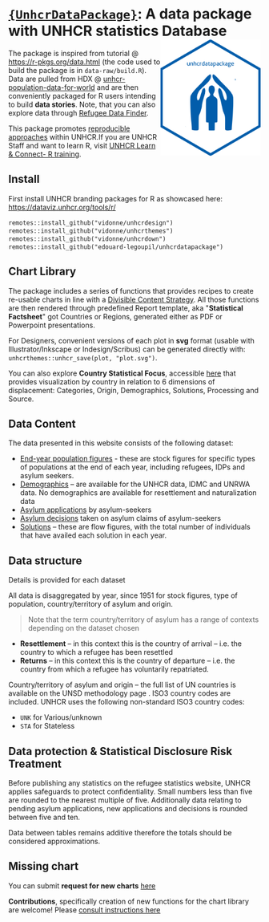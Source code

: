 # [`{UnhcrDataPackage}`](https://unhcr.github.io/unhcrdatapackage/docs/): A data package with UNHCR statistics Database <img src="man/figures/logo.png" width="200" align="right" />


The package is inspired from tutorial @ https://r-pkgs.org/data.html (the code used to build the package is in `data-raw/build.R`). Data are pulled from HDX @ [unhcr-population-data-for-world](https://data.humdata.org/dataset/unhcr-population-data-for-world) and are then conveniently packaged for R users intending to build __data stories__. Note, that you can also explore data through  [Refugee Data Finder](https://www.unhcr.org/refugee-statistics/).


This package promotes [reproducible approaches](https://unhcr-americas.github.io/reproducibility) within UNHCR.If you are UNHCR Staff and want to learn R, visit [UNHCR Learn & Connect- R training](https://unhcr.csod.com/ui/lms-learner-playlist/PlaylistDetails?playlistId=e90e2279-e3a4-4ef2-8b74-757f91d224b2).

## Install
First install UNHCR branding packages for R as showcased here: https://dataviz.unhcr.org/tools/r/

```{r}
remotes::install_github("vidonne/unhcrdesign")
remotes::install_github("vidonne/unhcrthemes")
remotes::install_github("vidonne/unhcrdown")
remotes::install_github("edouard-legoupil/unhcrdatapackage")
```

## Chart Library

The package includes a series of functions that provides recipes to create re-usable charts in line with a [Divisible Content Strategy](https://www.columnfivemedia.com/divisible-content-strategy-gives-brand-less/). All those functions are then rendered through predefined Report template, aka "__Statistical Factsheet__" got Countries or Regions, generated either as PDF or Powerpoint presentations.

For Designers, convenient versions of each plot in __svg__ format (usable with Illustrator/Inkscape or Indesign/Scribus) can be generated directly  with: `unhcrthemes::unhcr_save(plot, "plot.svg")`.

You can also explore __Country Statistical Focus__, accessible [here](CountryFocus.html) that provides visualization by country in relation to 6 dimensions of displacement:  Categories, Origin, Demographics, Solutions, Processing and Source.   


## Data Content

The data presented in this website consists of the following dataset:

 *  [End-year population figures](reference/end_year_population_totals.html) - these are stock figures for specific types of populations at the end of each year, including refugees, IDPs and asylum seekers.
 *  [Demographics](reference/demographics.html) – are available for the UNHCR data, IDMC and UNRWA data. No demographics are available for resettlement and naturalization data
 *  [Asylum applications](reference/asylum_applications.html) by asylum-seekers
 *  [Asylum decisions](reference/asylum_decisions.html) taken on asylum claims of asylum-seekers
 *  [Solutions](reference/solutions.html) – these are flow figures, with the total number of individuals that have availed each solution in each year.
 

## Data structure

Details is provided for each dataset

All data is disaggregated by year, since 1951 for stock figures, type of population, country/territory of asylum and origin. 

> Note that the term country/territory of asylum has a range of contexts depending on the dataset chosen

 *   __Resettlement__ – in this context this is the country of arrival – i.e. the country to which a refugee has been resettled
 *   __Returns__ – in this context this is the country of departure – i.e. the country from which a refugee has voluntarily repatriated.
 
Country/territory of asylum and origin – the full list of UN countries is available on the UNSD methodology page . ISO3 country codes are included. UNHCR uses the following non-standard ISO3 country codes:  

 *   `UNK` for Various/unknown  
 *   `STA` for Stateless  

## Data protection & Statistical Disclosure Risk Treatment

Before publishing any statistics on the refugee statistics website, UNHCR applies safeguards to protect confidentiality. Small numbers less than five are rounded to the nearest multiple of five. Additionally data relating to pending asylum applications, new applications and decisions is rounded between five and ten.

Data between tables remains additive therefore the totals should be considered approximations. 



## Missing chart

You can submit __request for new charts__ [here](https://github.com/Edouard-Legoupil/unhcrdatapackage/issues/new)

__Contributions__, specifically creation of new functions for the chart library are welcome! Please [consult instructions here](https://edouard-legoupil.github.io/unhcrdatapackage/articles/adding-new-charts.html) 
